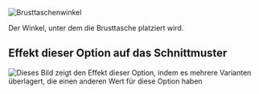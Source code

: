 ![Brusttaschenwinkel](chestpocketangle.svg)

Der Winkel, unter dem die Brusttasche platziert wird.

## Effekt dieser Option auf das Schnittmuster

![Dieses Bild zeigt den Effekt dieser Option, indem es mehrere Varianten überlagert, die einen anderen Wert für diese Option haben](jaeger_chestpocketangle_sample.svg "Effekt dieser Option auf das Schnittmuster")
